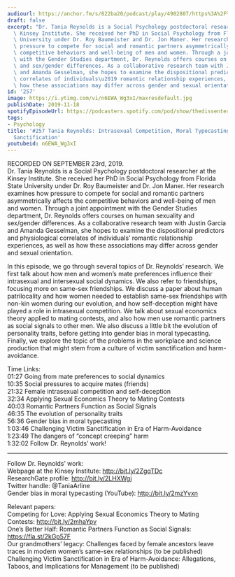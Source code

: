 ```yaml
---
audiourl: https://anchor.fm/s/822ba20/podcast/play/4902807/https%3A%2F%2Fd3ctxlq1ktw2nl.cloudfront.net%2Fproduction%2F2019-8-27%2F25122439-44100-2-a7ac330aff488.m4a
draft: false
excerpt: "Dr. Tania Reynolds is a Social Psychology postdoctoral researcher at the\
  \ Kinsey Institute. She received her PhD in Social Psychology from Florida State\
  \ University under Dr. Roy Baumeister and Dr. Jon Maner. Her research examines how\
  \ pressure to compete for social and romantic partners asymmetrically affects the\
  \ competitive behaviors and well-being of men and women. Through a joint appointment\
  \ with the Gender Studies department, Dr. Reynolds offers courses on human sexuality\
  \ and sex/gender differences. As a collaborative research team with Justin Garcia\
  \ and Amanda Gesselman, she hopes to examine the dispositional predictors and physiological\
  \ correlates of individuals\u2019 romantic relationship experiences, as well as\
  \ how these associations may differ across gender and sexual orientation."
id: '257'
image: https://i.ytimg.com/vi/n6EWA_Wg3xI/maxresdefault.jpg
publishDate: 2019-11-18
spotifyEpisodeUrl: https://podcasters.spotify.com/pod/show/thedissenter/episodes/257-Tania-Reynolds-Intrasexual-Competition--Moral-Typecasting--And-Victim-Sanctification-e5k4en
tags:
- Psychology
title: '#257 Tania Reynolds: Intrasexual Competition, Moral Typecasting, And Victim
  Sanctification'
youtubeid: n6EWA_Wg3xI
---
```

<div class="timelinks">

RECORDED ON SEPTEMBER 23rd, 2019.  
Dr. Tania Reynolds is a Social Psychology postdoctoral researcher at the Kinsey Institute. She received her PhD in Social Psychology from Florida State University under Dr. Roy Baumeister and Dr. Jon Maner. Her research examines how pressure to compete for social and romantic partners asymmetrically affects the competitive behaviors and well-being of men and women. Through a joint appointment with the Gender Studies department, Dr. Reynolds offers courses on human sexuality and sex/gender differences. As a collaborative research team with Justin Garcia and Amanda Gesselman, she hopes to examine the dispositional predictors and physiological correlates of individuals’ romantic relationship experiences, as well as how these associations may differ across gender and sexual orientation.

In this episode, we go through several topics of Dr. Reynolds’ research. We first talk about how men and women’s mate preferences influence their intrasexual and intersexual social dynamics. We also refer to friendships, focusing more on same-sex friendships. We discuss a paper about human patrilocality and how women needed to establish same-sex friendships with non-kin women during our evolution, and how self-deception might have played a role in intrasexual competition. We talk about sexual economics theory applied to mating contests, and also how men use romantic partners as social signals to other men. We also discuss a little bit the evolution of personality traits, before getting into gender bias in moral typecasting. Finally, we explore the topic of the problems in the workplace and science production that might stem from a culture of victim sanctification and harm-avoidance.

Time Links:  
<time>01:27</time> Going from mate preferences to social dynamics  
<time>10:35</time> Social pressures to acquire mates (friends)  
<time>21:32</time> Female intrasexual competition and self-deception  
<time>32:34</time> Applying Sexual Economics Theory to Mating Contests  
<time>40:03</time> Romantic Partners Function as Social Signals  
<time>46:35</time> The evolution of personality traits  
<time>56:36</time> Gender bias in moral typecasting  
<time>1:03:46</time> Challenging Victim Sanctification in Era of Harm-Avoidance  
<time>1:23:49</time> The dangers of “concept creeping” harm  
<time>1:32:02</time> Follow Dr. Reynolds’ work!

---

Follow Dr. Reynolds’ work:  
Webpage at the Kinsey Institute: http://bit.ly/2ZgqTDc  
ResearchGate profile: http://bit.ly/2LHXWgj  
Twitter handle: @TaniaArline  
Gender bias in moral typecasting (YouTube): http://bit.ly/2mzYvxn

Relevant papers:  
Competing for Love: Applying Sexual Economics Theory to Mating Contests: http://bit.ly/2mhaYpv  
One’s Better Half: Romantic Partners Function as Social Signals: https://fla.st/2kGp57F  
Our grandmothers’ legacy: Challenges faced by female ancestors leave traces in modern women’s same-sex relationships (to be published)  
Challenging Victim Sanctification in Era of Harm-Avoidance: Allegations, Taboos, and Implications for Management (to be published)
</div>

